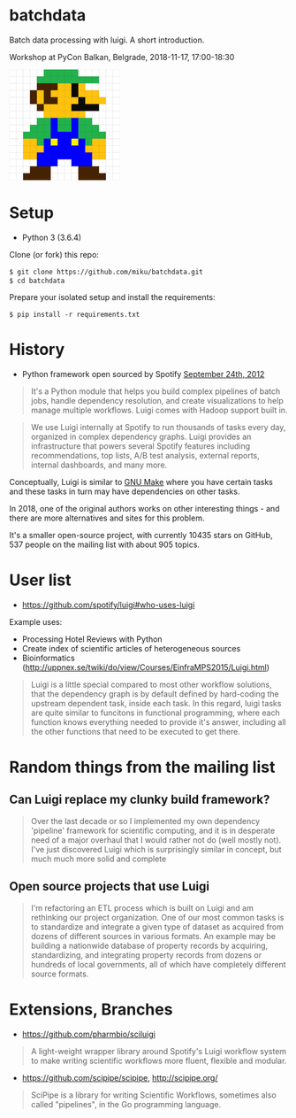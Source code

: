 # batchdata

Batch data processing with luigi. A short introduction.

Workshop at PyCon Balkan, Belgrade, 2018-11-17, 17:00-18:30

![](images/luigi8.png)

# Setup

* Python 3 (3.6.4)

Clone (or fork) this repo:

```
$ git clone https://github.com/miku/batchdata.git
$ cd batchdata
```

Prepare your isolated setup and install the requirements:

```
$ pip install -r requirements.txt
```

# History

* Python framework open sourced by Spotify [September 24th,
  2012](https://developer.spotify.com/community/news/2012/09/24/hello-world/)

> It's a Python module that helps you build complex pipelines of batch jobs,
> handle dependency resolution, and create visualizations to help manage
> multiple workflows. Luigi comes with Hadoop support built in.

> We use Luigi internally at Spotify to run thousands of tasks every day,
> organized in complex dependency graphs. Luigi provides an infrastructure that
> powers several Spotify features including recommendations, top lists, A/B test
> analysis, external reports, internal dashboards, and many more.

Conceptually, Luigi is similar to [GNU Make](https://www.gnu.org/software/make/)
where you have certain tasks and these tasks in turn may have dependencies on
other tasks.

In 2018, one of the original authors works on other interesting things - and
there are more alternatives and sites for this problem.

It's a smaller open-source project, with currently 10435 stars on GitHub, 537
people on the mailing list with about 905 topics.

# User list

* https://github.com/spotify/luigi#who-uses-luigi

Example uses:

* Processing Hotel Reviews with Python
* Create index of scientific articles of heterogeneous sources
* Bioinformatics (http://uppnex.se/twiki/do/view/Courses/EinfraMPS2015/Luigi.html)

> Luigi is a little special compared to most other workflow solutions, that the
> dependency graph is by default defined by hard-coding the upstream dependent
> task, inside each task. In this regard, luigi tasks are quite similar to
> funcitons in functional programming, where each function knows everything
> needed to provide it's answer, including all the other functions that need to
> be executed to get there.

# Random things from the mailing list

## Can Luigi replace my clunky build framework?

> Over the last decade or so I implemented my own dependency 'pipeline'
> framework for scientific computing, and it is in desperate need of a major
> overhaul that I would rather not do (well mostly not).  I've just discovered
> Luigi which is surprisingly similar in concept, but much much more solid and
> complete

## Open source projects that use Luigi

> I'm refactoring an ETL process which is built on Luigi and am rethinking our
project organization. One of our most common tasks is to standardize and
integrate a given type of dataset as acquired from dozens of different sources
in various formats. An example may be building a nationwide database of
property records by acquiring, standardizing, and integrating property records
from dozens or hundreds of local governments, all of which have completely
different source formats.

# Extensions, Branches

* https://github.com/pharmbio/sciluigi

> A light-weight wrapper library around Spotify's Luigi workflow system to make
> writing scientific workflows more fluent, flexible and modular.

* https://github.com/scipipe/scipipe, http://scipipe.org/

> SciPipe is a library for writing Scientific Workflows, sometimes also called
> "pipelines", in the Go programming language.
